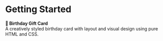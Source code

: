 # Getting Started

**🎁 Birthday Gift Card**  
 A creatively styled birthday card with layout and visual design using pure HTML and CSS.
